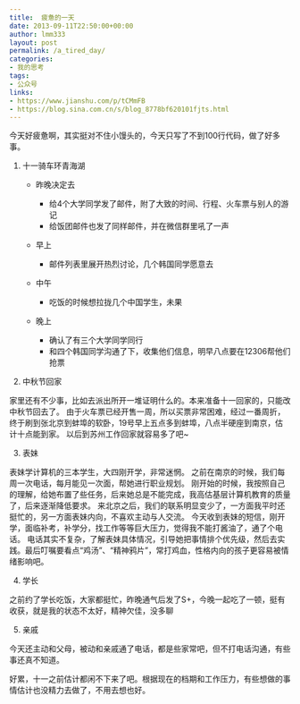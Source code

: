 ```yaml
---
title:  疲惫的一天
date: 2013-09-11T22:50:00+00:00
author: lmm333
layout: post
permalink: /a_tired_day/
categories:
- 我的思考
tags:
- 公众号
links:
- https://www.jianshu.com/p/tCMmFB
- https://blog.sina.com.cn/s/blog_8778bf620101fjts.html
---
```


今天好疲惫啊，其实挺对不住小馒头的，今天只写了不到100行代码，做了好多事。

1. 十一骑车环青海湖

	* 昨晚决定去

		* 给4个大学同学发了邮件，附了大致的时间、行程、火车票与别人的游记
		* 给饭团邮件也发了同样邮件，并在微信群里吼了一声

	* 早上

		* 邮件列表里展开热烈讨论，几个韩国同学愿意去

	* 中午

		* 吃饭的时候想拉拢几个中国学生，未果

	* 晚上

		* 确认了有三个大学同学同行
		* 和四个韩国同学沟通了下，收集他们信息，明早八点要在12306帮他们抢票


2. 中秋节回家

家里还有不少事，比如去派出所开一堆证明什么的。本来准备十一回家的，只能改中秋节回去了。
由于火车票已经开售一周，所以买票非常困难，经过一番周折，终于刷到张北京到蚌埠的软卧，19号早上五点多到蚌埠，八点半硬座到南京，估计十点能到家。
以后到苏州工作回家就容易多了吧~

3. 表妹

表妹学计算机的三本学生，大四刚开学，非常迷惘。
之前在南京的时候，我们每周一次电话，每月能见一次面，帮她进行职业规划。
刚开始的时候，我按照自己的理解，给她布置了些任务，后来她总是不能完成，我高估基层计算机教育的质量了，后来逐渐降低要求。
来北京之后，我们的联系明显变少了，一方面我平时还挺忙的，另一方面表妹内向，不喜欢主动与人交流。
今天收到表妹的短信，刚开学，面临补考，补学分，找工作等等巨大压力，觉得我不能打酱油了，通了个电话。
电话其实不复杂，了解表妹具体情况，引导她把事情排个优先级，然后去实践。最后叮嘱要看点“鸡汤”、“精神鸦片”，常打鸡血，性格内向的孩子更容易被情绪影响吧。

4. 学长

之前约了学长吃饭，大家都挺忙，昨晚通气后发了S+，今晚一起吃了一顿，挺有收获，就是我的状态不太好，精神欠佳，没多聊

5. 亲戚

今天还主动和父母，被动和亲戚通了电话，都是些家常吧，但不打电话沟通，有些事还真不知道。

好累，十一之前估计都闲不下来了吧。根据现在的档期和工作压力，有些想做的事情估计也没精力去做了，不用去想也好。

